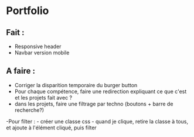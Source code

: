# Portfolio

## Fait :

- Responsive header
- Navbar version mobile

## A faire :

- Corriger la disparition temporaire du burger button
- Pour chaque compétence, faire une redirection expliquant ce que c'est et les projets fait avec ?
- dans les projets, faire une filtrage par techno (boutons + barre de recherche?)

-Pour filter : - créer une classe css - quand je clique, retire la classe à tous, et ajoute à l'élément cliqué, puis filter
